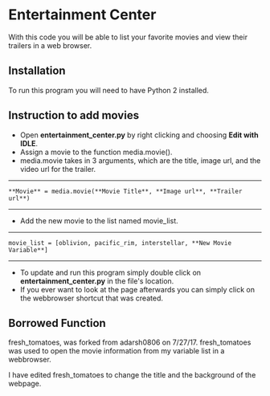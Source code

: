 # Entertainment Center
With this code you will be able to list your favorite movies
and view their trailers in a web browser.

## Installation
To run this program you will need to have Python 2 installed.


## Instruction to add movies
* Open **entertainment_center.py** by right clicking and choosing **Edit with IDLE**.
* Assign a movie to the function media.movie().
* media.movie takes in 3 arguments, which are the title,
	image url, and the video url for the trailer.
***
	**Movie** = media.movie(**Movie Title**, **Image url**, **Trailer url**)
***	

* Add the new movie to the list named movie_list.

***
	movie_list = [oblivion, pacific_rim, interstellar, **New Movie Variable**]
***

* To update and run this program simply double click on 
    **entertainment_center.py** in the file's location.
* If you ever want to look at the page afterwards you can simply
	click on the webbrowser shortcut that was created.

## Borrowed Function
fresh_tomatoes, was forked from adarsh0806 on 7/27/17. fresh_tomatoes was used
to open the movie information from my variable list in a webbrowser.

I have edited fresh_tomatoes to change the title and the background of the
webpage.

